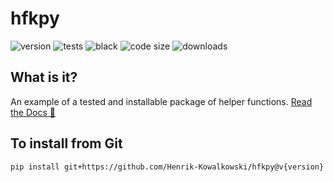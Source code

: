 # hfkpy
![version](https://img.shields.io/github/v/release/Henrik-Kowalkowski/hfkpy)
![tests](https://img.shields.io/github/workflow/status/Henrik-Kowalkowski/hfkpy/Unit%20Test%20hfkpy)
![black](https://img.shields.io/badge/code%20style-black-%23000000)
![code size](https://img.shields.io/github/languages/code-size/Henrik-Kowalkowski/hfkpy)
![downloads](https://img.shields.io/github/downloads/Henrik-Kowalkowski/hfkpy/total.svg) 

## What is it?
An example of a tested and installable package of helper functions. [Read the Docs 🚀](https://henrik-kowalkowski.github.io/hfkpy/html/index.html)

## To install from Git
`pip install git+https://github.com/Henrik-Kowalkowski/hfkpy@v{version}`
